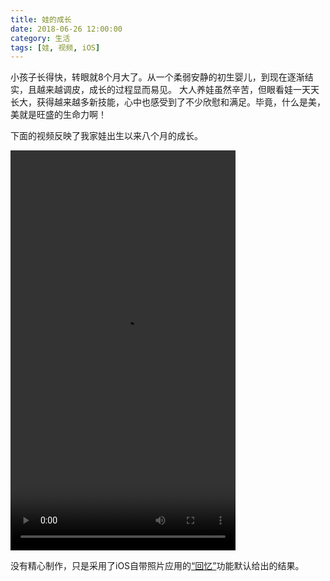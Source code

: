 ```yaml
---
title: 娃的成长
date: 2018-06-26 12:00:00
category: 生活
tags: [娃, 视频, iOS]
---
```


小孩子长得快，转眼就8个月大了。从一个柔弱安静的初生婴儿，到现在逐渐结实，且越来越调皮，成长的过程显而易见。
大人养娃虽然辛苦，但眼看娃一天天长大，获得越来越多新技能，心中也感受到了不少欣慰和满足。毕竟，什么是美，美就是旺盛的生命力啊！

<!--more-->

下面的视频反映了我家娃出生以来八个月的成长。

<video width="360" height="640" src="https://github.com/shengbin/storage/raw/refs/heads/main/baby-grow.mp4" 
type="video/mp4" preload="auto" controls="controls">
Your browser does not support the video tag.
</video>

没有精心制作，只是采用了iOS自带照片应用的[“回忆”](https://support.apple.com/zh-cn/HT207023)功能默认给出的结果。